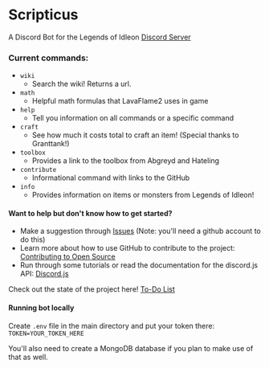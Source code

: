 # Scripticus

A Discord Bot for the Legends of Idleon <a href="https://discord.com/invite/idleon" target="_blank" rel="noopener noreferrer">Discord Server</a>

### Current commands:

- `wiki`
  - Search the wiki! Returns a url.
- `math`
  - Helpful math formulas that LavaFlame2 uses in game
- `help`
  - Tell you information on all commands or a specific command
- `craft`
  - See how much it costs total to craft an item! (Special thanks to Granttank!)
- `toolbox`
  - Provides a link to the toolbox from Abgreyd and Hateling
- `contribute`
  - Informational command with links to the GitHub
- `info`
  - Provides information on items or monsters from Legends of Idleon!

#### Want to help but don't know how to get started?

- Make a suggestion through [Issues](https://github.com/Deerjump/Scripticus/issues) (Note: you'll need a github account to do this)
- Learn more about how to use GitHub to contribute to the project: [Contributing to Open Source](https://www.youtube.com/watch?v=yzeVMecydCE&ab_channel=freeCodeCamp.org)
- Run through some tutorials or read the documentation for the discord.js API: <a href="https://discord.js.org/" target="_blank" rel="noopener noreferrer">Discord.js</a>

Check out the state of the project here! [To-Do List](https://github.com/Deerjump/Scripticus/projects/1)

#### Running bot locally

Create `.env` file in the main directory and put your token there: `TOKEN=YOUR_TOKEN_HERE`

You'll also need to create a MongoDB database if you plan to make use of that as well.
